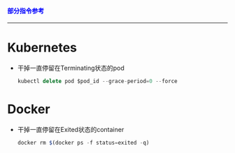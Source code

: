 #### <font color="blue">部分指令参考</font>

---

# Kubernetes

* 干掉一直停留在Terminating状态的pod

	```js
	kubectl delete pod $pod_id --grace-period=0 --force
	```

# Docker

* 干掉一直停留在Exited状态的container

	```js
	docker rm $(docker ps -f status=exited -q)
	```
